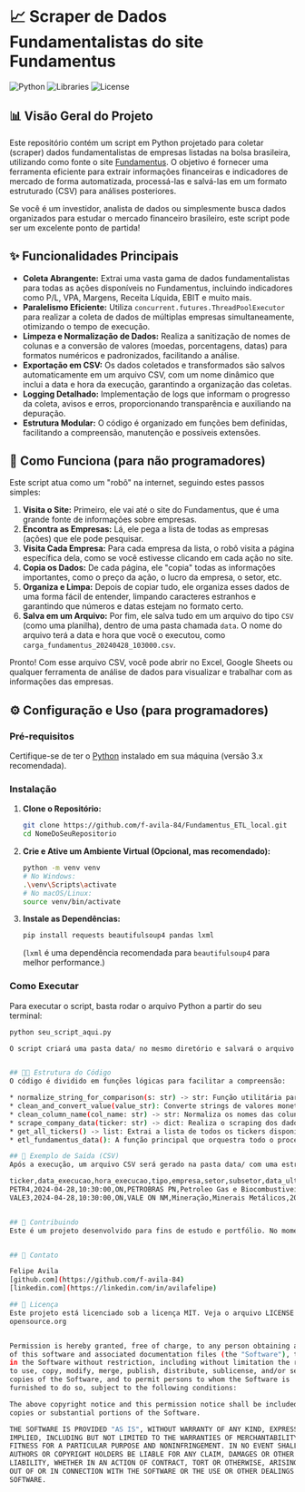 # 📈 Scraper de Dados Fundamentalistas do site Fundamentus

![Python](https://img.shields.io/badge/Python-3.x-blue.svg)
![Libraries](https://img.shields.io/badge/Libraries-requests%2C%20beautifulsoup4%2C%20pandas-brightgreen.svg)
![License](https://img.shields.io/badge/License-MIT-yellow.svg)

## 📊 Visão Geral do Projeto

Este repositório contém um script em Python projetado para coletar (scraper) dados fundamentalistas de empresas listadas na bolsa brasileira, utilizando como fonte o site [Fundamentus](http://www.fundamentus.com.br/). O objetivo é fornecer uma ferramenta eficiente para extrair informações financeiras e indicadores de mercado de forma automatizada, processá-las e salvá-las em um formato estruturado (CSV) para análises posteriores.

Se você é um investidor, analista de dados ou simplesmente busca dados organizados para estudar o mercado financeiro brasileiro, este script pode ser um excelente ponto de partida!

## ✨ Funcionalidades Principais

*   **Coleta Abrangente:** Extrai uma vasta gama de dados fundamentalistas para todas as ações disponíveis no Fundamentus, incluindo indicadores como P/L, VPA, Margens, Receita Líquida, EBIT e muito mais.
*   **Paralelismo Eficiente:** Utiliza `concurrent.futures.ThreadPoolExecutor` para realizar a coleta de dados de múltiplas empresas simultaneamente, otimizando o tempo de execução.
*   **Limpeza e Normalização de Dados:** Realiza a sanitização de nomes de colunas e a conversão de valores (moedas, porcentagens, datas) para formatos numéricos e padronizados, facilitando a análise.
*   **Exportação em CSV:** Os dados coletados e transformados são salvos automaticamente em um arquivo CSV, com um nome dinâmico que inclui a data e hora da execução, garantindo a organização das coletas.
*   **Logging Detalhado:** Implementação de logs que informam o progresso da coleta, avisos e erros, proporcionando transparência e auxiliando na depuração.
*   **Estrutura Modular:** O código é organizado em funções bem definidas, facilitando a compreensão, manutenção e possíveis extensões.

## 🤖 Como Funciona (para não programadores)

Este script atua como um "robô" na internet, seguindo estes passos simples:

1.  **Visita o Site:** Primeiro, ele vai até o site do Fundamentus, que é uma grande fonte de informações sobre empresas.
2.  **Encontra as Empresas:** Lá, ele pega a lista de todas as empresas (ações) que ele pode pesquisar.
3.  **Visita Cada Empresa:** Para cada empresa da lista, o robô visita a página específica dela, como se você estivesse clicando em cada ação no site.
4.  **Copia os Dados:** De cada página, ele "copia" todas as informações importantes, como o preço da ação, o lucro da empresa, o setor, etc.
5.  **Organiza e Limpa:** Depois de copiar tudo, ele organiza esses dados de uma forma fácil de entender, limpando caracteres estranhos e garantindo que números e datas estejam no formato certo.
6.  **Salva em um Arquivo:** Por fim, ele salva tudo em um arquivo do tipo `CSV` (como uma planilha), dentro de uma pasta chamada `data`. O nome do arquivo terá a data e hora que você o executou, como `carga_fundamentus_20240428_103000.csv`.

Pronto! Com esse arquivo CSV, você pode abrir no Excel, Google Sheets ou qualquer ferramenta de análise de dados para visualizar e trabalhar com as informações das empresas.

## ⚙️ Configuração e Uso (para programadores)

### Pré-requisitos

Certifique-se de ter o [Python](https://www.python.org/downloads/) instalado em sua máquina (versão 3.x recomendada).

### Instalação

1.  **Clone o Repositório:**
    ```bash
    git clone https://github.com/f-avila-84/Fundamentus_ETL_local.git
    cd NomeDoSeuRepositorio
    ```
    
2.  **Crie e Ative um Ambiente Virtual (Opcional, mas recomendado):**
    ```bash
    python -m venv venv
    # No Windows:
    .\venv\Scripts\activate
    # No macOS/Linux:
    source venv/bin/activate
    ```

3.  **Instale as Dependências:**
    ```bash
    pip install requests beautifulsoup4 pandas lxml
    ```
    (`lxml` é uma dependência recomendada para `beautifulsoup4` para melhor performance.)

### Como Executar

Para executar o script, basta rodar o arquivo Python a partir do seu terminal:

```bash
python seu_script_aqui.py

O script criará uma pasta data/ no mesmo diretório e salvará o arquivo CSV lá.


## 👨‍💻 Estrutura do Código
O código é dividido em funções lógicas para facilitar a compreensão:

* normalize_string_for_comparison(s: str) -> str: Função utilitária para limpar e padronizar strings, removendo acentos, caracteres especiais e espaços extras.
* clean_and_convert_value(value_str): Converte strings de valores monetários ou percentuais para números de ponto flutuante.
* clean_column_name(col_name: str) -> str: Normaliza os nomes das colunas do DataFrame, removendo caracteres especiais e formatando para snake_case.
* scrape_company_data(ticker: str) -> dict: Realiza o scraping dos dados de uma única empresa dado seu ticker.
* get_all_tickers() -> list: Extrai a lista de todos os tickers disponíveis no Fundamentus.
* etl_fundamentus_data(): A função principal que orquestra todo o processo de Extração (E), Transformação (T) e salvamento dos dados para uso local.

## 📄 Exemplo de Saída (CSV)
Após a execução, um arquivo CSV será gerado na pasta data/ com uma estrutura similar a esta:

ticker,data_execucao,hora_execucao,tipo,empresa,setor,subsetor,data_ult_cot,ult_balanco_processado,cotacao,pl,pvp,psr,dy,pa_ativo,pcg,pebit,pacl,evebit,evebitda,mrgebit,mrgliq,liqcorrente,roic,roe,liqc2meses,pativo,divbruta_patrim,cres_receita_5a,receita_liquida_12m,receita_liquida_3m,ebit_12m,ebit_3m,lucro_liquido_12m,lucro_liquido_3m,result_int_financ_12m,result_int_financ_3m,rec_servicos_12m,rec_servicos_3m,ult_12_meses_receita_liquida,ult_12_meses_ebit,ult_12_meses_lucro_liquido,ult_3_meses_receita_liquida,ult_3_meses_ebit,ult_3_meses_lucro_liquido,2023,2022,2021,2020,2019,2018,2017,2016,2015,2014,2013,2012
PETR4,2024-04-28,10:30:00,ON,PETROBRAS PN,Petroleo Gas e Biocombustiveis,Petroleo Gas e Biocombustiveis,2024-04-26,2023-12-31,40.97,4.86,1.44,0.72,9.15,0.79,0.59,2.83,0.55,1.75,1.52,25.46,14.77,1.17,22.25,31.78,20.0,0.92,0.67,11.53,564032.0,154789.0,143615.0,37835.0,83284.0,22378.0,1121.0,432.0,0.0,0.0,564032.0,143615.0,83284.0,154789.0,37835.0,22378.0,0.0,0.0,0.0,0.0,0.0,0.0,0.0,0.0,0.0,0.0,0.0,0.0
VALE3,2024-04-28,10:30:00,ON,VALE ON NM,Mineração,Minerais Metálicos,2024-04-26,2023-12-31,64.24,6.48,1.4,1.86,9.39,0.73,0.56,3.01,0.53,1.67,1.38,28.67,19.34,1.21,20.3,21.65,15.0,0.89,0.71,8.91,223000.0,55750.0,63950.0,16000.0,42000.0,10500.0,500.0,120.0,0.0,0.0,223000.0,63950.0,42000.0,55750.0,16000.0,10500.0,0.0,0.0,0.0,0.0,0.0,0.0,0.0,0.0,0.0,0.0,0.0,0.0


## 🤝 Contribuindo
Este é um projeto desenvolvido para fins de estudo e portfólio. No momento, não estou buscando contribuições externas. No entanto, sinta-se à vontade para fazer um fork, explorar e adaptar o código para suas necessidades!


## 📧 Contato

Felipe Avila
[github.com](https://github.com/f-avila-84)
[linkedin.com](https://linkedin.com/in/avilafelipe)

## 📜 Licença
Este projeto está licenciado sob a licença MIT. Veja o arquivo LICENSE para mais detalhes.
opensource.org


Permission is hereby granted, free of charge, to any person obtaining a copy
of this software and associated documentation files (the "Software"), to deal
in the Software without restriction, including without limitation the rights
to use, copy, modify, merge, publish, distribute, sublicense, and/or sell
copies of the Software, and to permit persons to whom the Software is
furnished to do so, subject to the following conditions:

The above copyright notice and this permission notice shall be included in all
copies or substantial portions of the Software.

THE SOFTWARE IS PROVIDED "AS IS", WITHOUT WARRANTY OF ANY KIND, EXPRESS OR
IMPLIED, INCLUDING BUT NOT LIMITED TO THE WARRANTIES OF MERCHANTABILITY,
FITNESS FOR A PARTICULAR PURPOSE AND NONINFRINGEMENT. IN NO EVENT SHALL THE
AUTHORS OR COPYRIGHT HOLDERS BE LIABLE FOR ANY CLAIM, DAMAGES OR OTHER
LIABILITY, WHETHER IN AN ACTION OF CONTRACT, TORT OR OTHERWISE, ARISING FROM,
OUT OF OR IN CONNECTION WITH THE SOFTWARE OR THE USE OR OTHER DEALINGS IN THE
SOFTWARE.
